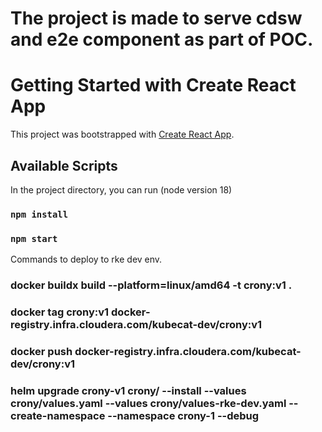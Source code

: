# The project is made to serve cdsw and e2e component as part of POC.

# Getting Started with Create React App

This project was bootstrapped with [Create React App](https://github.com/facebook/create-react-app).

## Available Scripts

In the project directory, you can run (node version 18)

### `npm install`

### `npm start`

Commands to deploy to rke dev env.

### docker buildx build --platform=linux/amd64 -t crony:v1 .

### docker tag crony:v1 docker-registry.infra.cloudera.com/kubecat-dev/crony:v1

### docker push docker-registry.infra.cloudera.com/kubecat-dev/crony:v1

### helm upgrade crony-v1 crony/ --install --values crony/values.yaml --values crony/values-rke-dev.yaml --create-namespace --namespace crony-1 --debug
